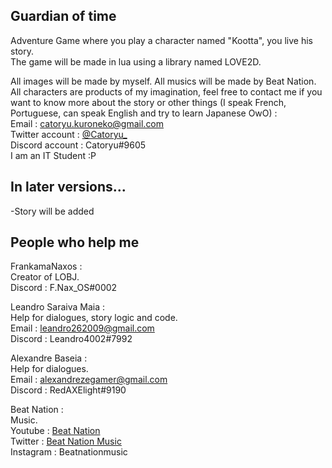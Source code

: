 Guardian of time
--
Adventure Game where you play a character named "Kootta", you live his story.  
The game will be made in lua using a library named LOVE2D.  

All images will be made by myself.
All musics will be made by Beat Nation.
All characters are products of my imagination, feel free to contact me if you want to know more about the story or other things (I speak French, Portuguese, can speak English and try to learn Japanese OwO) :  
Email : catoryu.kuroneko@gmail.com  
Twitter account : [@Catoryu_](https://www.twitter.com/Catoryu_)  
Discord account : Catoryu#9605  
I am an IT Student :P

In later versions...
--
-Story will be added  

People who help me
--
FrankamaNaxos :  
Creator of LOBJ.  
Discord : F.Nax_OS#0002

Leandro Saraiva Maia :  
Help for dialogues, story logic and code.  
Email : leandro262009@gmail.com  
Discord : Leandro4002#7992

Alexandre Baseia :  
Help for dialogues.  
Email : alexandrezegamer@gmail.com  
Discord : RedAXElight#9190

Beat Nation :  
Music.  
Youtube : [Beat Nation](https://www.youtube.com/channel/UCgmVsLRg1mIr9uNLR9kuj_A)  
Twitter : [Beat Nation Music](https://twitter.com/beatnationmusic)  
Instagram : Beatnationmusic
